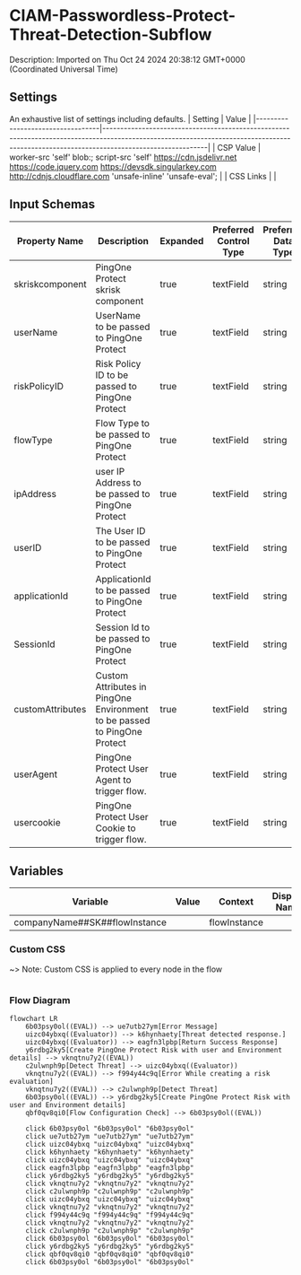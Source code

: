 # CIAM-Passwordless-Protect-Threat-Detection-Subflow
Description: Imported on Thu Oct 24 2024 20:38:12 GMT&#43;0000 (Coordinated Universal Time) 


## Settings
An exhaustive list of settings including defaults.
| Setting                          | Value                                                                                                                                                                                   |
|----------------------------------|-----------------------------------------------------------------------------------------------------------------------------------------------------------------------------------------|
| CSP Value                        | worker-src &#39;self&#39; blob:; script-src &#39;self&#39; https://cdn.jsdelivr.net https://code.jquery.com https://devsdk.singularkey.com http://cdnjs.cloudflare.com &#39;unsafe-inline&#39; &#39;unsafe-eval&#39;; | 
 | CSS Links                        | |

## Input Schemas
| Property Name | Description | Expanded | Preferred Control Type | Preferred Data Type | Required |
|----------------------------------|-----------------|-----------------|-----------------|-----------------|-----------------|
| skriskcomponent | PingOne Protect skrisk component | true | textField | string | true | 
 | userName | UserName to be passed to PingOne Protect | true | textField | string | true | 
 | riskPolicyID | Risk Policy ID to be passed to PingOne Protect | true | textField | string | true | 
 | flowType | Flow Type to be passed to PingOne Protect | true | textField | string | true | 
 | ipAddress | user IP Address to be passed to PingOne Protect | true | textField | string | true | 
 | userID | The User ID to be passed to PingOne Protect | true | textField | string | false | 
 | applicationId | ApplicationId to be passed to PingOne Protect | true | textField | string | false | 
 | SessionId | Session Id to be passed to PingOne Protect | true | textField | string | false | 
 | customAttributes | Custom Attributes in PingOne Environment to be passed to PingOne Protect | true | textField | string | false | 
 | userAgent | PingOne Protect User Agent to trigger flow. | true | textField | string | false | 
 | usercookie | PingOne Protect User Cookie to trigger flow. | true | textField | string | false | 
 


## Variables
| Variable | Value | Context | Display Name | Field Type | Min | Max | Mutable | Type |                                                                                                                                                                
|----------------------------------|-----------------|-----------------|-----------------|-----------------|-----------------|-----------------|-----------------|-----------------|
| companyName##SK##flowInstance |  | flowInstance |  | string | 0 | 2000 | true | property | 
 

### Custom CSS
~> Note: Custom CSS is applied to every node in the flow

```css

```


### Flow Diagram
```mermaid
flowchart LR
    6b03psy0ol((EVAL)) --> ue7utb27ym[Error Message]
    uizc04ybxq((Evaluator)) --> k6hynhaety[Threat detected response.]
    uizc04ybxq((Evaluator)) --> eagfn3lpbp[Return Success Response]
    y6rdbg2ky5[Create PingOne Protect Risk with user and Environment details] --> vknqtnu7y2((EVAL))
    c2ulwnph9p[Detect Threat] --> uizc04ybxq((Evaluator))
    vknqtnu7y2((EVAL)) --> f994y44c9q[Error While creating a risk evaluation]
    vknqtnu7y2((EVAL)) --> c2ulwnph9p[Detect Threat]
    6b03psy0ol((EVAL)) --> y6rdbg2ky5[Create PingOne Protect Risk with user and Environment details]
    qbf0qv8qi0[Flow Configuration Check] --> 6b03psy0ol((EVAL))

    click 6b03psy0ol "6b03psy0ol" "6b03psy0ol"
    click ue7utb27ym "ue7utb27ym" "ue7utb27ym"
    click uizc04ybxq "uizc04ybxq" "uizc04ybxq"
    click k6hynhaety "k6hynhaety" "k6hynhaety"
    click uizc04ybxq "uizc04ybxq" "uizc04ybxq"
    click eagfn3lpbp "eagfn3lpbp" "eagfn3lpbp"
    click y6rdbg2ky5 "y6rdbg2ky5" "y6rdbg2ky5"
    click vknqtnu7y2 "vknqtnu7y2" "vknqtnu7y2"
    click c2ulwnph9p "c2ulwnph9p" "c2ulwnph9p"
    click uizc04ybxq "uizc04ybxq" "uizc04ybxq"
    click vknqtnu7y2 "vknqtnu7y2" "vknqtnu7y2"
    click f994y44c9q "f994y44c9q" "f994y44c9q"
    click vknqtnu7y2 "vknqtnu7y2" "vknqtnu7y2"
    click c2ulwnph9p "c2ulwnph9p" "c2ulwnph9p"
    click 6b03psy0ol "6b03psy0ol" "6b03psy0ol"
    click y6rdbg2ky5 "y6rdbg2ky5" "y6rdbg2ky5"
    click qbf0qv8qi0 "qbf0qv8qi0" "qbf0qv8qi0"
    click 6b03psy0ol "6b03psy0ol" "6b03psy0ol"
```
